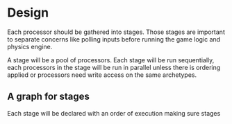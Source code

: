 # Design

Each processor should be gathered into stages. Those stages are important to separate concerns like polling inputs before running the game logic and physics engine.

A stage will be a pool of processors. Each stage will be run sequentially, each processors in the stage will be run in parallel unless there is ordering applied or processors need write access on the same archetypes.


## A graph for stages

Each stage will be declared with an order of execution making sure stages 
